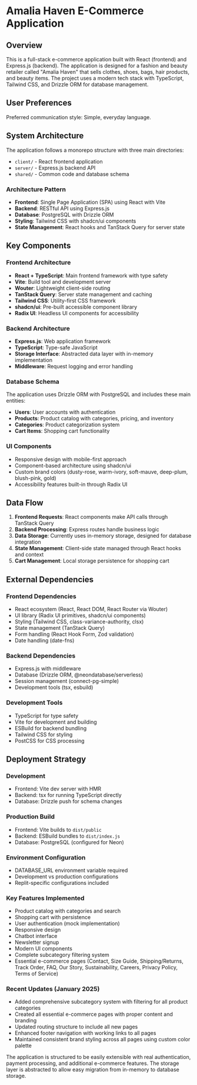 # Amalia Haven E-Commerce Application

## Overview

This is a full-stack e-commerce application built with React (frontend) and Express.js (backend). The application is designed for a fashion and beauty retailer called "Amalia Haven" that sells clothes, shoes, bags, hair products, and beauty items. The project uses a modern tech stack with TypeScript, Tailwind CSS, and Drizzle ORM for database management.

## User Preferences

Preferred communication style: Simple, everyday language.

## System Architecture

The application follows a monorepo structure with three main directories:
- `client/` - React frontend application
- `server/` - Express.js backend API
- `shared/` - Common code and database schema

### Architecture Pattern
- **Frontend**: Single Page Application (SPA) using React with Vite
- **Backend**: RESTful API using Express.js
- **Database**: PostgreSQL with Drizzle ORM
- **Styling**: Tailwind CSS with shadcn/ui components
- **State Management**: React hooks and TanStack Query for server state

## Key Components

### Frontend Architecture
- **React + TypeScript**: Main frontend framework with type safety
- **Vite**: Build tool and development server
- **Wouter**: Lightweight client-side routing
- **TanStack Query**: Server state management and caching
- **Tailwind CSS**: Utility-first CSS framework
- **shadcn/ui**: Pre-built accessible component library
- **Radix UI**: Headless UI components for accessibility

### Backend Architecture
- **Express.js**: Web application framework
- **TypeScript**: Type-safe JavaScript
- **Storage Interface**: Abstracted data layer with in-memory implementation
- **Middleware**: Request logging and error handling

### Database Schema
The application uses Drizzle ORM with PostgreSQL and includes these main entities:
- **Users**: User accounts with authentication
- **Products**: Product catalog with categories, pricing, and inventory
- **Categories**: Product categorization system
- **Cart Items**: Shopping cart functionality

### UI Components
- Responsive design with mobile-first approach
- Component-based architecture using shadcn/ui
- Custom brand colors (dusty-rose, warm-ivory, soft-mauve, deep-plum, blush-pink, gold)
- Accessibility features built-in through Radix UI

## Data Flow

1. **Frontend Requests**: React components make API calls through TanStack Query
2. **Backend Processing**: Express routes handle business logic
3. **Data Storage**: Currently uses in-memory storage, designed for database integration
4. **State Management**: Client-side state managed through React hooks and context
5. **Cart Management**: Local storage persistence for shopping cart

## External Dependencies

### Frontend Dependencies
- React ecosystem (React, React DOM, React Router via Wouter)
- UI library (Radix UI primitives, shadcn/ui components)
- Styling (Tailwind CSS, class-variance-authority, clsx)
- State management (TanStack Query)
- Form handling (React Hook Form, Zod validation)
- Date handling (date-fns)

### Backend Dependencies
- Express.js with middleware
- Database (Drizzle ORM, @neondatabase/serverless)
- Session management (connect-pg-simple)
- Development tools (tsx, esbuild)

### Development Tools
- TypeScript for type safety
- Vite for development and building
- ESBuild for backend bundling
- Tailwind CSS for styling
- PostCSS for CSS processing

## Deployment Strategy

### Development
- Frontend: Vite dev server with HMR
- Backend: tsx for running TypeScript directly
- Database: Drizzle push for schema changes

### Production Build
- Frontend: Vite builds to `dist/public`
- Backend: ESBuild bundles to `dist/index.js`
- Database: PostgreSQL (configured for Neon)

### Environment Configuration
- DATABASE_URL environment variable required
- Development vs production configurations
- Replit-specific configurations included

### Key Features Implemented
- Product catalog with categories and search
- Shopping cart with persistence
- User authentication (mock implementation)
- Responsive design
- Chatbot interface
- Newsletter signup
- Modern UI components
- Complete subcategory filtering system
- Essential e-commerce pages (Contact, Size Guide, Shipping/Returns, Track Order, FAQ, Our Story, Sustainability, Careers, Privacy Policy, Terms of Service)

### Recent Updates (January 2025)
- Added comprehensive subcategory system with filtering for all product categories
- Created all essential e-commerce pages with proper content and branding
- Updated routing structure to include all new pages
- Enhanced footer navigation with working links to all pages
- Maintained consistent brand styling across all pages using custom color palette

The application is structured to be easily extensible with real authentication, payment processing, and additional e-commerce features. The storage layer is abstracted to allow easy migration from in-memory to database storage.